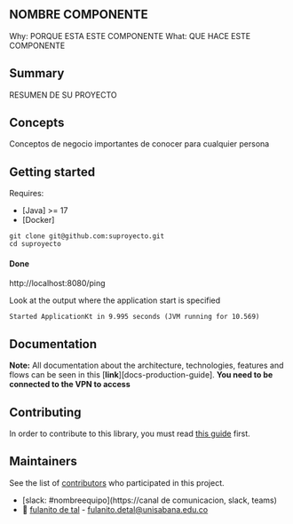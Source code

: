 ## NOMBRE COMPONENTE 


Why: PORQUE ESTA ESTE COMPONENTE
What: QUE HACE ESTE COMPONENTE

## Summary

RESUMEN DE SU PROYECTO

## Concepts
Conceptos de negocio importantes de conocer para cualquier persona

## Getting started

Requires:
* [Java] >= 17
* [Docker]

```
git clone git@github.com:suproyecto.git 
cd suproyecto
```

#### Done

http://localhost:8080/ping

Look at the output where the application start is specified

```
Started ApplicationKt in 9.995 seconds (JVM running for 10.569)
```

## Documentation

**Note:** All documentation about the architecture, technologies, features and flows can be seen in this [**link**][docs-production-guide].
**You need to be connected to the VPN to access**

## Contributing

In order to contribute to this library, you must read [this guide](CONTRIBUTING.md) first.

## Maintainers

See the list of [contributors](https://github.com/suproyecto/graphs/contributors) who participated in this project.

* [slack: #nombreequipo](https://canal de comunicacion, slack, teams)
* 📌 [fulanito de tal](https://github.com/fulanito) - fulanito.detal@unisabana.edu.co

